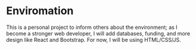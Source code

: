 # Enviromation
This is a personal project to inform others about the environment; as I become a stronger web developer, I will add databases, funding, and more design like React and Bootstrap. For now, I will be using HTML/CSS/JS.
